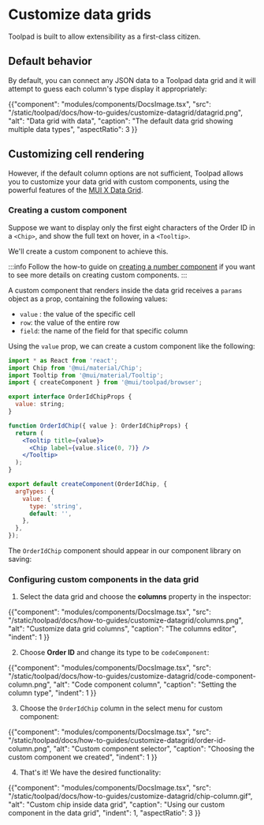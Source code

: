 # Customize data grids

<p class="description">Toolpad is built to allow extensibility as a first-class citizen.</p>

## Default behavior

By default, you can connect any JSON data to a Toolpad data grid and it will attempt to guess each column's type display it appropriately:

{{"component": "modules/components/DocsImage.tsx", "src": "/static/toolpad/docs/how-to-guides/customize-datagrid/datagrid.png", "alt": "Data grid with data", "caption": "The default data grid showing multiple data types", "aspectRatio": 3 }}

## Customizing cell rendering

However, if the default column options are not sufficient, Toolpad allows you to customize your data grid with custom components, using the powerful features of the <a href="https://mui.com/x/react-data-grid/">MUI X Data Grid</a>.

### Creating a custom component

Suppose we want to display only the first eight characters of the Order ID in a `<Chip>`, and show the full text on hover, in a `<Tooltip>`.

We'll create a custom component to achieve this.

:::info
Follow the how-to guide on [creating a number component](/toolpad/how-to-guides/number-display/) if you want to see more details on creating custom components.
:::

A custom component that renders inside the data grid receives a `params` object as a prop, containing the following values:

- `value` : the value of the specific cell
- `row`: the value of the entire row
- `field`: the name of the field for that specific column

Using the `value` prop, we can create a custom component like the following:

```jsx
import * as React from 'react';
import Chip from '@mui/material/Chip';
import Tooltip from '@mui/material/Tooltip';
import { createComponent } from '@mui/toolpad/browser';

export interface OrderIdChipProps {
  value: string;
}

function OrderIdChip({ value }: OrderIdChipProps) {
  return (
    <Tooltip title={value}>
      <Chip label={value.slice(0, 7)} />
    </Tooltip>
  );
}

export default createComponent(OrderIdChip, {
  argTypes: {
    value: {
      type: 'string',
      default: '',
    },
  },
});
```

The `OrderIdChip` component should appear in our component library on saving:

### Configuring custom components in the data grid

1. Select the data grid and choose the **columns** property in the inspector:

{{"component": "modules/components/DocsImage.tsx", "src": "/static/toolpad/docs/how-to-guides/customize-datagrid/columns.png", "alt": "Customize data grid columns", "caption": "The columns editor", "indent": 1 }}

2. Choose **Order ID** and change its type to be `codeComponent`:

{{"component": "modules/components/DocsImage.tsx", "src": "/static/toolpad/docs/how-to-guides/customize-datagrid/code-component-column.png", "alt": "Code component column", "caption": "Setting the column type", "indent": 1 }}

3. Choose the `OrderIdChip` column in the select menu for custom component:

{{"component": "modules/components/DocsImage.tsx", "src": "/static/toolpad/docs/how-to-guides/customize-datagrid/order-id-column.png", "alt": "Custom component selector", "caption": "Choosing the custom component we created", "indent": 1 }}

4. That's it! We have the desired functionality:

{{"component": "modules/components/DocsImage.tsx", "src": "/static/toolpad/docs/how-to-guides/customize-datagrid/chip-column.gif", "alt": "Custom chip inside data grid", "caption": "Using our custom component in the data grid", "indent": 1, "aspectRatio": 3 }}
